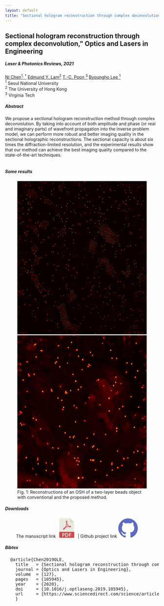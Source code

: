 ```yaml
---
layout: default
title: "Sectional hologram reconstruction through complex deconvolution," Optics and Lasers in Engineering"
---
```



<h2 class="section-title"> Sectional hologram reconstruction through complex deconvolution," Optics and Lasers in Engineering </h2>
<h5 class="pubname"> Laser & Photonics Reviews, 2021 </h5>
<nav class="text-center" style="width: 100%">
  <a href="https://ni-chen.github.io/" class="author">Ni Chen<sup>1, &dagger;</sup></a>
  <a href="https://www.eee.hku.hk/~elam/" class="author">Edmund Y. Lam<sup>2</sup></a>
  <a href="https://www.ece.vt.edu/people/profile/poon" class="author"> T.-C. Poon <sup>3</sup></a>
  <a href="http://oeqelab.snu.ac.kr/PROF" class="author"> Byoungho Lee <sup>1</sup></a>
</nav>
<nav>
<sup>1</sup> Seoul National University
<br> <sup>2</sup> The University of Hong Kong
<br> <sup>3</sup> Virginia Tech
</nav>


<section class="container">
<abstract>
<h5 class="section-title">  Abstract  </h5>
We propose a sectional hologram reconstruction method through complex deconvolution. By taking into account of both amplitude and phase (or real and imaginary parts) of wavefront propagation into the inverse problem model, we can perform more robust and better imaging quality in the sectional holographic reconstructions. The sectional capacity is about six times the diffraction-limited resolution, and the experimental results show that our method can achieve the best imaging quality compared to the state-of-the-art techniques.
<br><br>
</abstract>
</section>




<!-- Results -->
<section class="container">
<h5 class="section-title"> Some results  </h5>
<figure>
  <img src="img/result_conventional.png" alt="framework" style="height: 500px">
  <img src="img/result_proposed.png" alt="framework" style="height: 500px">
  <figcaption>
  Fig. 1: Reconstructions of an OSH of a two-layer beads object with conventional and  the proposed method. 
  </figcaption>
</figure>
</section>


<!-- Data -->

<!-- Downloads -->
<section class="container">
<h5 class="section-title">  Downloads </h5>
<div class="row" style="padding-left: 36px">
The manuscript link <a href="https://doi.org/10.1016/j.optlaseng.2019.105945"> <img src="img/pdf_64x64.png" alt="pdf manuscript" class="smallimg"></a> | Github project link <a href="https://github.com/Ni-Chen/Sectional-Holographic-Imaging"><img src="img/github_64x64.png" alt="dataset" class="smallimg">
</a>
</div>
</section> 



<section class="container">
<h5 class="section-title"> Bibtex </h5>
<pre>
  @article{Chen2019OLE,
    title   = {Sectional hologram reconstruction through complex deconvolution},
    journal = {Optics and Lasers in Engineering},
    volume  = {127},
    pages   = {105945},
    year    = {2020},
    doi     = {10.1016/j.optlaseng.2019.105945},
    url     = {https://www.sciencedirect.com/science/article/pii/S014381661931084X?via%3Dihub},
    }
</pre>
</section>




